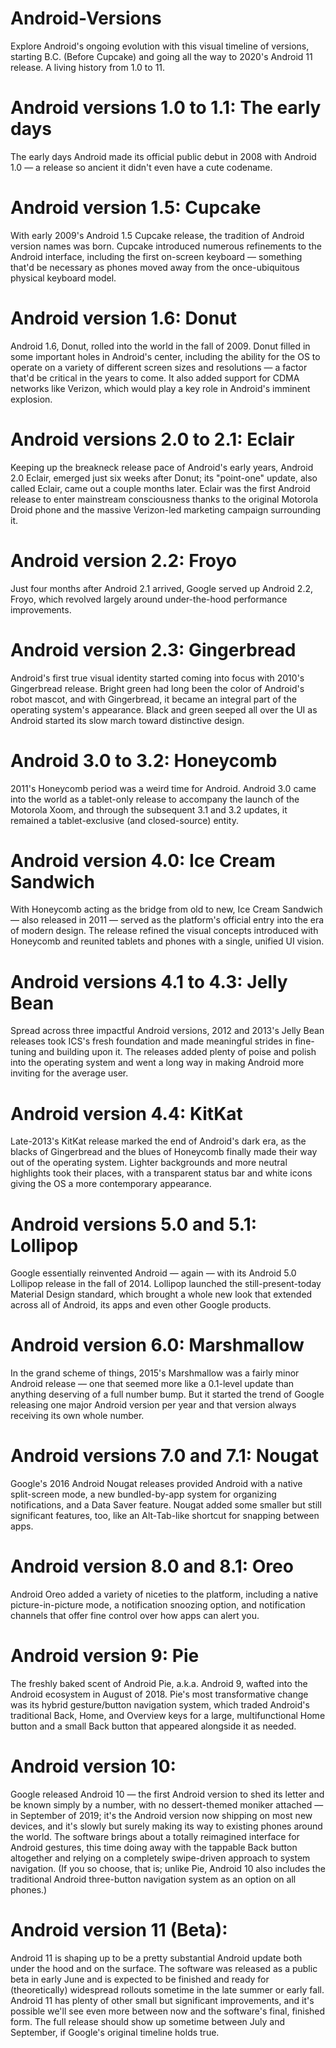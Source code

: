 # Android-Versions
Explore Android's ongoing evolution with this visual timeline of versions, starting B.C. (Before Cupcake) and going all the way to 2020's Android 11 release. A living history from 1.0 to 11.

# Android versions 1.0 to 1.1: The early days
The early days Android made its official public debut in 2008 with Android 1.0 — a release so ancient it didn't even have a cute codename.

# Android version 1.5: Cupcake
With early 2009's Android 1.5 Cupcake release, the tradition of Android version names was born. Cupcake introduced numerous refinements to the Android interface, including the first on-screen keyboard — something that'd be necessary as phones moved away from the once-ubiquitous physical keyboard model.

# Android version 1.6: Donut
Android 1.6, Donut, rolled into the world in the fall of 2009. Donut filled in some important holes in Android's center, including the ability for the OS to operate on a variety of different screen sizes and resolutions — a factor that'd be critical in the years to come. It also added support for CDMA networks like Verizon, which would play a key role in Android's imminent explosion.

# Android versions 2.0 to 2.1: Eclair
Keeping up the breakneck release pace of Android's early years, Android 2.0 Eclair, emerged just six weeks after Donut; its "point-one" update, also called Eclair, came out a couple months later. Eclair was the first Android release to enter mainstream consciousness thanks to the original Motorola Droid phone and the massive Verizon-led marketing campaign surrounding it.

# Android version 2.2: Froyo
Just four months after Android 2.1 arrived, Google served up Android 2.2, Froyo, which revolved largely around under-the-hood performance improvements.

# Android version 2.3: Gingerbread
Android's first true visual identity started coming into focus with 2010's Gingerbread release. Bright green had long been the color of Android's robot mascot, and with Gingerbread, it became an integral part of the operating system's appearance. Black and green seeped all over the UI as Android started its slow march toward distinctive design.

# Android 3.0 to 3.2: Honeycomb
2011's Honeycomb period was a weird time for Android. Android 3.0 came into the world as a tablet-only release to accompany the launch of the Motorola Xoom, and through the subsequent 3.1 and 3.2 updates, it remained a tablet-exclusive (and closed-source) entity.

# Android version 4.0: Ice Cream Sandwich
With Honeycomb acting as the bridge from old to new, Ice Cream Sandwich — also released in 2011 — served as the platform's official entry into the era of modern design. The release refined the visual concepts introduced with Honeycomb and reunited tablets and phones with a single, unified UI vision.

# Android versions 4.1 to 4.3: Jelly Bean
Spread across three impactful Android versions, 2012 and 2013's Jelly Bean releases took ICS's fresh foundation and made meaningful strides in fine-tuning and building upon it. The releases added plenty of poise and polish into the operating system and went a long way in making Android more inviting for the average user.

# Android version 4.4: KitKat
Late-2013's KitKat release marked the end of Android's dark era, as the blacks of Gingerbread and the blues of Honeycomb finally made their way out of the operating system. Lighter backgrounds and more neutral highlights took their places, with a transparent status bar and white icons giving the OS a more contemporary appearance.

# Android versions 5.0 and 5.1: Lollipop
Google essentially reinvented Android — again — with its Android 5.0 Lollipop release in the fall of 2014. Lollipop launched the still-present-today Material Design standard, which brought a whole new look that extended across all of Android, its apps and even other Google products.

# Android version 6.0: Marshmallow
In the grand scheme of things, 2015's Marshmallow was a fairly minor Android release — one that seemed more like a 0.1-level update than anything deserving of a full number bump. But it started the trend of Google releasing one major Android version per year and that version always receiving its own whole number.

# Android versions 7.0 and 7.1: Nougat
Google's 2016 Android Nougat releases provided Android with a native split-screen mode, a new bundled-by-app system for organizing notifications, and a Data Saver feature. Nougat added some smaller but still significant features, too, like an Alt-Tab-like shortcut for snapping between apps.

# Android version 8.0 and 8.1: Oreo
Android Oreo added a variety of niceties to the platform, including a native picture-in-picture mode, a notification snoozing option, and notification channels that offer fine control over how apps can alert you.

# Android version 9: Pie
The freshly baked scent of Android Pie, a.k.a. Android 9, wafted into the Android ecosystem in August of 2018. Pie's most transformative change was its hybrid gesture/button navigation system, which traded Android's traditional Back, Home, and Overview keys for a large, multifunctional Home button and a small Back button that appeared alongside it as needed.

# Android version 10:
Google released Android 10 — the first Android version to shed its letter and be known simply by a number, with no dessert-themed moniker attached — in September of 2019; it's the Android version now shipping on most new devices, and it's slowly but surely making its way to existing phones around the world.
The software brings about a totally reimagined interface for Android gestures, this time doing away with the tappable Back button altogether and relying on a completely swipe-driven approach to system navigation. (If you so choose, that is; unlike Pie, Android 10 also includes the traditional Android three-button navigation system as an option on all phones.)

# Android version 11 (Beta):
Android 11 is shaping up to be a pretty substantial Android update both under the hood and on the surface. The software was released as a public beta in early June and is expected to be finished and ready for (theoretically) widespread rollouts sometime in the late summer or early fall. Android 11 has plenty of other small but significant improvements, and it's possible we'll see even more between now and the software's final, finished form. The full release should show up sometime between July and September, if Google's original timeline holds true.
